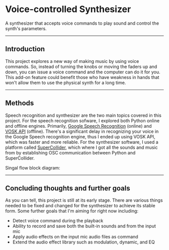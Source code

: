 # Voice-controlled Synthesizer
A synthesizer that accepts voice commands to play sound and control the synth's parameters.

---

## Introduction
This project explores a new way of making music by using voice commands. So, instead of turning the knobs or moving the faders up and down, you can issue a voice command and the computer can do it for you. This add-on feature could benefit those who have weakness in hands that won't allow them to use the physical synth for a long time.


---

## Methods
Speech recognition and synthesizer are the two main topics covered in this project.
For the speech recognition sofware, I explored both Python online and offline engines. Primarily, [Google Speech Recognition](https://pypi.org/project/SpeechRecognition/) (online) and [VOSK API](https://alphacephei.com/vosk/) (offline). There's a significant delay in recognizing your voice in the Google Speech recognition engine, thus I ended up using VOSK API, which was faster and more reliable. For the synthesizer software, I used a platform called [SuperCollider](https://supercollider.github.io/), which where I got all the sounds and music from by establishing OSC communication between Python and SuperCollider.

Singal flow block diagram:



---

## Concluding thoughts and further goals
As you can tell, this project is still at its early stage. There are various things needed to be fixed and changed for the synthesizer to achieve its stable form. Some further goals that I'm aiming for right now including:

- Detect voice command during the playback
- Ability to record and save both the built-in sounds and from the input mic
- Apply audio effects on the input mic audio files as command
- Extend the audio effect library such as modulation, dynamic, and EQ
